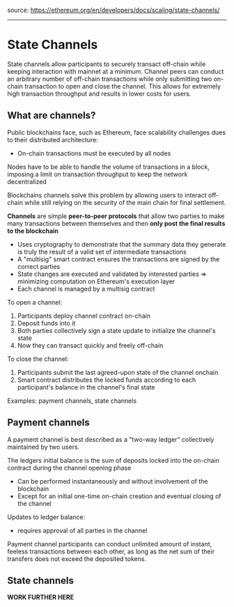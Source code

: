 source: https://ethereum.org/en/developers/docs/scaling/state-channels/ 

---
# State Channels
State channels allow participants to securely transact off-chain while keeping interaction with mainnet at a minimum. Channel peers can conduct an arbitrary number of off-chain transactions while only submitting two on-chain transaction to open and close the channel. This allows for extremely high transaction throughput and results in lower costs for users.

## What are channels?
Public blockchains face, such as Ethereum, face scalability challenges dues to their distributed architecture:
- On-chain transactions must be executed by all nodes

Nodes have to be able to handle the volume of transactions in a block, imposing a limit on transaction throughput to keep the network decentralized

Blockchains channels solve this problem by allowing users to interact off-chain while still relying on the security of the main chain for final settlement.

 **Channels** are simple **peer-to-peer protocols** that allow two parties to make many transactions between themselves and then **only post the final results to the blockchain**
- Uses cryptography to demonstrate that the summary data they generate is truly the result of a valid set of intermediate transactions
- A "multisig" smart contract ensures the transactions are signed by the correct parties
- State changes are executed and validated by interested parties => minimizing computation on Ethereum's execution layer
- Each channel is managed by a multisig contract

To open a channel:
1. Participants deploy channel contract on-chain
2. Deposit funds into it
3. Both parties collectively sign a state update to initialize the channel's state
4. Now they can transact quickly and freely off-chain

To close the channel:
1. Participants submit the last agreed-upon state of the channel onchain
2. Smart contract distributes the locked funds according to each participant's balance in the channel's final state

Examples: payment channels, state channels

## Payment channels
A payment channel is best described as a "two-way ledger" collectively maintained by two users. 

The ledgers initial balance is the sum of deposits locked into the on-chain contract during the channel opening phase
- Can be performed instantaneously and without involvement of the blockchain
- Except for an initial one-time on-chain creation and eventual closing of the channel

Updates to ledger balance:
- requires  approval of all parties in the channel

Payment channel participants can conduct unlimited amount of instant, feeless transactions between each other, as long as the net sum of their transfers does not exceed the deposited tokens.

## State channels

**WORK FURTHER HERE**